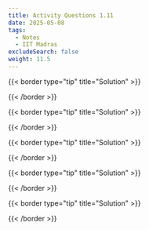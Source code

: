 ```yaml
---
title: Activity Questions 1.11
date: 2025-05-08
tags:
  - Notes 
  - IIT Madras
excludeSearch: false
weight: 11.5
---
```



{{< border type="tip" title="Solution" >}}

{{< /border >}}

{{< border type="tip" title="Solution" >}}

{{< /border >}}

{{< border type="tip" title="Solution" >}}

{{< /border >}}

{{< border type="tip" title="Solution" >}}

{{< /border >}}

{{< border type="tip" title="Solution" >}}

{{< /border >}}